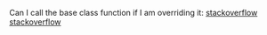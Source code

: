 Can I call the base class function if I am overriding it: [stackoverflow](https://stackoverflow.com/questions/672373/can-i-call-a-base-classs-virtual-function-if-im-overriding-it)
[stackoverflow](https://stackoverflow.com/questions/397404/virtual-function-call-from-base-class)
